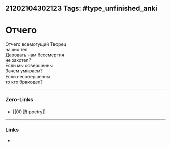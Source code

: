 21202104302123
Tags: #type_unfinished_anki
---
# Отчего

   Отчего всемогущий Творец <br>наших тел <br>   Даровать нам бессмертия <br>не захотел? <br>   Если мы совершенны <br>Зачем умираем?<br>   Если несовершенны <br>то кто бракодел?

---
### Zero-Links
- [[00 詩 poetry]]
---
### Links
-